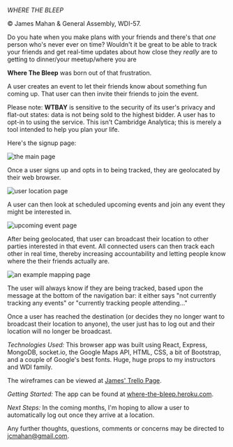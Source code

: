 *WHERE THE BLEEP*

&copy; James Mahan & General Assembly, WDI-57. 

Do you hate when you make plans with your friends and there's that _one_ person who's never ever on time? Wouldn't it be great to be able to track your friends and get real-time updates about how close they _really_ are to getting to dinner/your meetup/where you are

**Where The Bleep** was born out of that frustration.  

A user creates an event to let their friends know about something fun coming up. That user can then invite their friends to join the event. 

Please note: **WTBAY** is sensitive to the security of its user's privacy and flat-out states: data is not being sold to the highest bidder. A user has to opt-in to using the service. This isn't Cambridge Analytica; this is merely a tool intended to help you plan your life.


Here's the signup page: 

![the main page](https://i.imgur.com/VLUCWmN.png "landing page")

Once a user signs up and opts in to being tracked, they are geolocated by their web browser.

![user location page](https://i.imgur.com/LnUs8JT.png "location page")

A user can then look at scheduled upcoming events and join any event they might be interested in.

![upcoming event page](https://i.imgur.com/VBM0Uas.png "event page") 

After being geolocated, that user can broadcast their location to other parties interested in that event. All connected users can then track each other in real time, thereby increasing accountability and letting people know where the <bleep> their friends actually are. 

![an example mapping page](https://i.imgur.com/yVsvj42.png "map page") 

The user will always know if they are being tracked, based upon the message at the bottom of the navigation bar: it either says "not currently tracking any events" or "currently tracking people attending..."

Once a user has reached the destination (or decides they no longer want to broadcast their location to anyone), the user just has to log out and their location will no longer be broadcast.

*Technologies Used:* 
This browser app was built using React, Express,  MongoDB, socket.io, the Google Maps API, HTML, CSS, a bit of Bootstrap, and a couple of Google's best fonts. Huge, huge props to my instructors and WDI family.

The wireframes can be viewed at  [James' Trello Page](https://trello.com/b/RDHfQP3p/where-the-bleep-are-you). 

*Getting Started:*
The app can be found at [where-the-bleep.heroku.com](https://where-the-bleep.herokuapp.com/). 

*Next Steps:*
In the coming months, I'm hoping to allow a user to automatically log out once they arrive at a location.

Any further thoughts, questions, comments or concerns may be directed to <jcmahan@gmail.com>.
